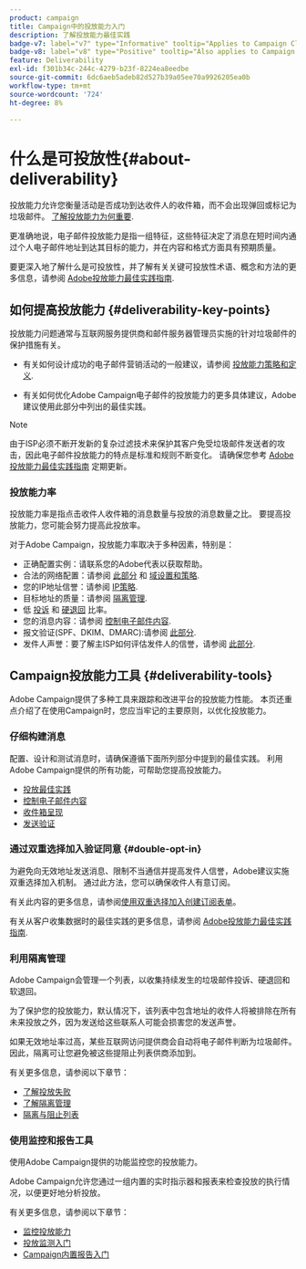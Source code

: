 ```yaml
---
product: campaign
title: Campaign中的投放能力入门
description: 了解投放能力最佳实践
badge-v7: label="v7" type="Informative" tooltip="Applies to Campaign Classic v7"
badge-v8: label="v8" type="Positive" tooltip="Also applies to Campaign v8"
feature: Deliverability
exl-id: f301b34c-244c-4279-b23f-8224ea8eedbe
source-git-commit: 6dc6aeb5adeb82d527b39a05ee70a9926205ea0b
workflow-type: tm+mt
source-wordcount: '724'
ht-degree: 8%

---
```


# 什么是可投放性{#about-deliverability}



投放能力允许您衡量活动是否成功到达收件人的收件箱，而不会出现弹回或标记为垃圾邮件。 [了解投放能力为何重要](https://experienceleague.adobe.com/docs/deliverability-learn/deliverability-best-practice-guide/deliverability-strategy-and-definition.html#why-deliverability-matters).

更准确地说，电子邮件投放能力是指一组特征，这些特征决定了消息在短时间内通过个人电子邮件地址到达其目标的能力，并在内容和格式方面具有预期质量。

要更深入地了解什么是可投放性，并了解有关关键可投放性术语、概念和方法的更多信息，请参阅 [Adobe投放能力最佳实践指南](https://experienceleague.adobe.com/docs/deliverability-learn/deliverability-best-practice-guide/introduction.html?lang=zh-Hans).

## 如何提高投放能力 {#deliverability-key-points}

投放能力问题通常与互联网服务提供商和邮件服务器管理员实施的针对垃圾邮件的保护措施有关。

* 有关如何设计成功的电子邮件营销活动的一般建议，请参阅 [投放能力策略和定义](https://experienceleague.adobe.com/docs/deliverability-learn/deliverability-best-practice-guide/deliverability-strategy-and-definition.html).

* 有关如何优化Adobe Campaign电子邮件的投放能力的更多具体建议，Adobe建议使用此部分中列出的最佳实践。

>[!NOTE]
>
>由于ISP必须不断开发新的复杂过滤技术来保护其客户免受垃圾邮件发送者的攻击，因此电子邮件投放能力的特点是标准和规则不断变化。 请确保您参考 [Adobe投放能力最佳实践指南](https://experienceleague.adobe.com/docs/deliverability-learn/deliverability-best-practice-guide/introduction.html?lang=zh-Hans) 定期更新。

### 投放能力率

投放能力率是指点击收件人收件箱的消息数量与投放的消息数量之比。 要提高投放能力，您可能会努力提高此投放率。

对于Adobe Campaign，投放能力率取决于多种因素，特别是：

* 正确配置实例：请联系您的Adobe代表以获取帮助。
* 合法的网络配置：请参阅 [此部分](optimize-delivery.md#network-config) 和 [域设置和策略](https://experienceleague.adobe.com/docs/deliverability-learn/deliverability-best-practice-guide/transition-process/infrastructure.html#domain-setup-and-strategy).
* 您的IP地址信誉：请参阅 [IP策略](https://experienceleague.adobe.com/docs/deliverability-learn/deliverability-best-practice-guide/transition-process/infrastructure.html#ip-strategy).
* 目标地址的质量：请参阅 [隔离管理](optimize-delivery.md#quarantine-management).
* 低 [投诉](https://experienceleague.adobe.com/docs/deliverability-learn/deliverability-best-practice-guide/metrics-for-deliverability/complaints.html) 和 [硬退回](https://experienceleague.adobe.com/docs/deliverability-learn/deliverability-best-practice-guide/metrics-for-deliverability/bounces.html#hard-bounces) 比率。
* 您的消息内容：请参阅 [控制电子邮件内容](control-message-content.md).
* 报文验证(SPF、DKIM、DMARC):请参阅 [此部分](https://experienceleague.adobe.com/docs/deliverability-learn/deliverability-best-practice-guide/transition-process/infrastructure.html#authentication).
* 发件人声誉：要了解主ISP如何评估发件人的信誉，请参阅 [此部分](https://experienceleague.adobe.com/docs/deliverability-learn/deliverability-best-practice-guide/internet-service-provider-specifics/overview.html).

## Campaign投放能力工具 {#deliverability-tools}

<!--Adobe Campaign provides a number of tools designed to ensure optimal deliverability.-->
Adobe Campaign提供了多种工具来跟踪和改进平台的投放能力性能。 本页还重点介绍了在使用Campaign时，您应当牢记的主要原则，以优化投放能力。

### 仔细构建消息

配置、设计和测试消息时，请确保遵循下面所列部分中提到的最佳实践。 利用Adobe Campaign提供的所有功能，可帮助您提高投放能力。

* [投放最佳实践](delivery-best-practices.md)
* [控制电子邮件内容](control-message-content.md)
* [收件箱呈现](inbox-rendering.md)
* [发送验证](steps-validating-the-delivery.md#sending-a-proof)

### 通过双重选择加入验证同意 {#double-opt-in}

为避免向无效地址发送消息、限制不当通信并提高发件人信誉，Adobe建议实施双重选择加入机制。 通过此方法，您可以确保收件人有意订阅。

有关此内容的更多信息，请参阅[使用双重选择加入创建订阅表单](../../web/using/use-cases--web-forms.md#create-a-subscription--form-with-double-opt-in)。

有关从客户收集数据时的最佳实践的更多信息，请参阅 [Adobe投放能力最佳实践指南](https://experienceleague.adobe.com/docs/deliverability-learn/deliverability-best-practice-guide/first-impressions/address-collection-and-list-growth.html#data-quality-and-hygiene).

### 利用隔离管理

Adobe Campaign会管理一个列表，以收集持续发生的垃圾邮件投诉、硬退回和软退回。

为了保护您的投放能力，默认情况下，该列表中包含地址的收件人将被排除在所有未来投放之外，因为发送给这些联系人可能会损害您的发送声誉。

如果无效地址率过高，某些互联网访问提供商会自动将电子邮件判断为垃圾邮件。因此，隔离可让您避免被这些提阻止列表供商添加到。

有关更多信息，请参阅以下章节：

* [了解投放失败](understanding-delivery-failures.md)
* [了解隔离管理](understanding-quarantine-management.md)
* [隔离与阻止列表](understanding-quarantine-management.md#quarantine-vs-denylist)

### 使用监控和报告工具

使用Adobe Campaign提供的功能监控您的投放能力。

Adobe Campaign允许您通过一组内置的实时指示器和报表来检查投放的执行情况，以便更好地分析投放。

有关更多信息，请参阅以下章节：

* [监控投放能力](monitoring-deliverability.md)
* [投放监测入门](about-delivery-monitoring.md)
* [Campaign内置报告入门](../../reporting/using/about-campaign-built-in-reports.md)
